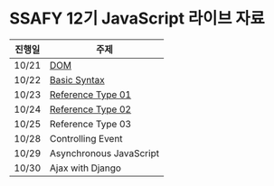 # SSAFY 12기 JavaScript 라이브 자료

| 진행일 | 주제                    |
| ------ | ----------------------- |
| 10/21  | [DOM](./01_DOM/)          |
| 10/22  | [Basic Syntax](./02_Basic_Syntax/)     |
| 10/23  | [Reference Type 01](./03_Reference_Type_01/)    |
| 10/24  | [Reference Type 02](./04_Objects/)       |
| 10/25  | Reference Type 03       |
| 10/28  | Controlling Event       |
| 10/29  | Asynchronous JavaScript |
| 10/30  | Ajax with Django        |

